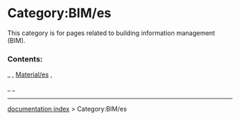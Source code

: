 # Category:BIM/es
This category is for pages related to building information management (BIM).

### Contents:

_ , [Material/es](Material/es.md) ,

_ _

---
[documentation index](../README.md) > Category:BIM/es

